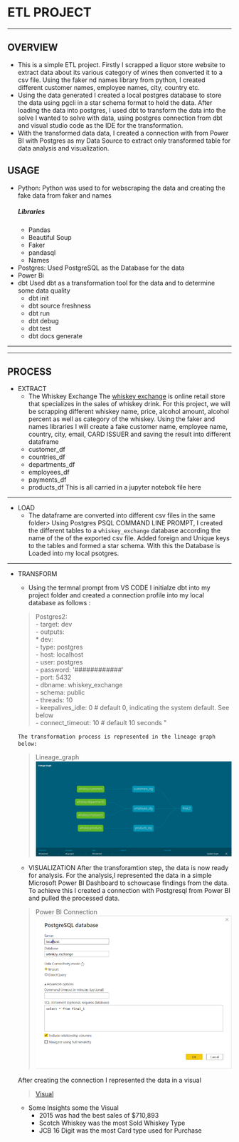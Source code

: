 # ETL PROJECT 
_______________________________________________________________
## OVERVIEW
- This is a simple ETL project. Firstly I scrapped a liquor store website to extract data about its various category of wines then converted it to a csv file. Using the faker nd names library from python, I created different customer names, employee names, city, country etc. 
- Using the data generated I created a local postgres database to store the data using pgcli in a star schema format to hold the data. After loading the data into postgres, I used dbt to transform the data into the solve  I wanted to solve with data, using postgres connection from dbt and visual studio code as the IDE for the transformation. 
- With the transformed data data, I created a connection with from Power BI with Postgres as my Data Source to extract only transformed table for data analysis and visualization.

## USAGE
 - Python:
    Python was used to for webscraping the data and creating the fake data from faker and names
    ##### Libraries
    - Pandas
    - Beautiful Soup
    - Faker
    - pandasql
    - Names
 - Postgres:
    Used PostgreSQL as the Database for the data
 - Power Bi
 - dbt 
    Used dbt as a transformation tool for the data and to determine some data quality
    - dbt init
    - dbt source freshness
    - dbt run
    - dbt debug
    - dbt test
    - dbt docs generate
___________________________________________________________________
___________________________________________________________________

## PROCESS

 - EXTRACT
    - The Whiskey Exchange The [whiskey exchange](https://www.thewhiskyexchange.com/) is online retail store that specializes in the sales of whiskey drink. For this project, we will be scrapping different whiskey name, price, alcohol amount, alcohol percent as well as category of the whiskey. 
    Using the faker and names libraries I will create a fake customer name, employee name, country, city, email, CARD ISSUER and saving the result into different dataframe
     - customer_df
     - countries_df
     - departments_df
     - employees_df
     - payments_df
     - products_df
    This is all carried in a jupyter notebok file here
_________________________________________________________________________________________________________________________________________________________________________
 - LOAD
    - The dataframe are converted into different csv files in the same folder> Using Postgres PSQL COMMAND LINE PROMPT, I created the different tables to a `whiskey_exchange` database according the name of the of the exported csv file. Added foreign and Unique keys to the tables and formed a star schema. With this the Database is Loaded into my local psotgres.
________________________________________________________________________________________________________________________________________________________________________

  - TRANSFORM
    - Using the termnal prompt from VS CODE I initialze dbt into my project folder and created a connection profile into my local database as follows :
    > Postgres2:<br/>
        - target: dev <br/>
        - outputs:<br/>
           * dev:<br/>
            - type: postgres<br/>
            - host: localhost<br/>
            - user: postgres<br/>
            - password: '############'<br/>
            - port: 5432<br/>
            - dbname: whiskey_exchange<br/>
            - schema: public<br/>
            - threads: 10<br/>
           -  keepalives_idle: 0 # default 0, indicating the system default. See below<br/>
            - connect_timeout: 10 # default 10 seconds "<br/>

        The transformation process is represented in the lineage graph below:
    > Lineage_graph
    ![Graph](https://github.com/jbassie/ETL-PROJECT/blob/main/_images/linear_graph.png)

    - VISUALIZATION
    After the transforamtion step, the data is now ready for analysis. For the analysis,I represented the data in a simple Microsoft Power BI Dashboard to schowcase findings from the data. To achieve this I created a connection with Postgresql from Power BI and pulled the processed data.
    > Power BI Connection
    ![PostgresCOnnection](https://github.com/jbassie/ETL-PROJECT/blob/main/_images/posgresconne.png)

    After creating the connection I represented the data in a visual
      >[Visual](https://github.com/jbassie/ETL-PROJECT/blob/main/_images/visual.png) 
   
      - Some Insights some the Visual
        - 2015 was had the best sales of $710,893<br/>
        - Scotch Whiskey was the most Sold Whiskey Type<br/>
        - JCB 16 Digit was the most Card type used for Purchase<br/>






